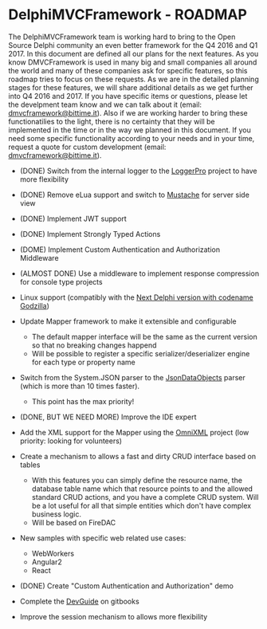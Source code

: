 # DelphiMVCFramework - ROADMAP
The DelphiMVCFramework team is working hard to bring to the Open Source Delphi community an even better framework for the Q4 2016 and Q1 2017. 
In this document are defined all our plans for the next features. As you know DMVCFramework is used in many big and small companies  all around the world and many of these companies ask for specific features, so this roadmap tries to focus on these requests. 
As we are in the detailed planning stages for these features, we will share additional details as we get further into Q4 2016 and 2017. If you have specific items or questions, please let the develpment team know and we can talk about it (email: dmvcframework@bittime.it). Also if we are working harder to bring these functionatilies to the light, there is no certainty that they will be implemented in the time or in the way we planned in this document. If you need some specific functionality according to your needs and in your time, request a quote for custom development (email: dmvcframework@bittime.it).

 - (DONE) Switch from the internal logger to the [LoggerPro](https://github.com/danieleteti/loggerpro) project to have more flexibility
 - (DONE) Remove eLua support and switch to [Mustache](https://github.com/synopse/dmustache) for server side view
 - (DONE) Implement JWT support
 - (DONE) Implement Strongly Typed Actions
 - (DOME) Implement Custom Authentication and Authorization Middleware
 - (ALMOST DONE) Use a middleware to implement response compression for console type projects
 - Linux support (compatibly with the [Next Delphi version with codename Godzilla](http://community.embarcadero.com/article/news/16211-embarcadero-rad-studio-2016-product-approach-and-roadmap-2))
 - Update Mapper framework to make it extensible and configurable
   - The default mapper interface will be the same as the current version so that no breaking changes happend
   - Will be possible to register a specific serializer/deserializer engine for each type or property name
 - Switch from the System.JSON parser to the [JsonDataObjects](https://github.com/ahausladen/JsonDataObjects) parser (which is more than 10 times faster).
   - This point has the max priority!
 - (DONE, BUT WE NEED MORE) Improve the IDE expert
 - Add the XML support for the Mapper using the [OmniXML](https://github.com/mremec/omnixml) project (low priority: looking for volunteers)
 - Create a mechanism to allows a fast and dirty CRUD interface based on tables
   - With this features you can simply define the resource name, the database table name which that resource points to and the allowed standard CRUD actions, and you have a complete CRUD system. Will be a lot useful for all that simple entities which don't have complex business logic.
   - Will be based on FireDAC

- New samples with specific web related use cases:
   - WebWorkers
   - Angular2
   - React

- (DONE) Create "Custom Authentication and Authorization" demo
- Complete the [DevGuide](https://danieleteti.gitbooks.io/delphimvcframework/content/) on gitbooks
- Improve the session mechanism to allows more flexibility

